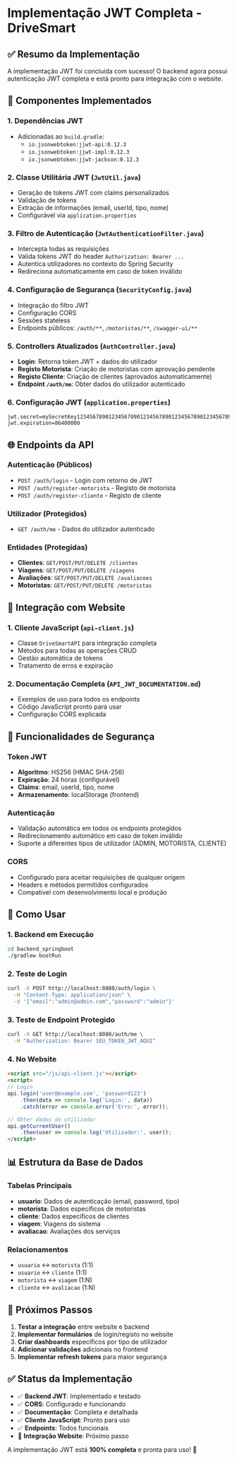 # Implementação JWT Completa - DriveSmart

## ✅ Resumo da Implementação

A implementação JWT foi concluída com sucesso! O backend agora possui autenticação JWT completa e está pronto para integração com o website.

## 🔧 Componentes Implementados

### 1. **Dependências JWT**
- Adicionadas ao `build.gradle`:
  - `io.jsonwebtoken:jjwt-api:0.12.3`
  - `io.jsonwebtoken:jjwt-impl:0.12.3`
  - `io.jsonwebtoken:jjwt-jackson:0.12.3`

### 2. **Classe Utilitária JWT** (`JwtUtil.java`)
- Geração de tokens JWT com claims personalizados
- Validação de tokens
- Extração de informações (email, userId, tipo, nome)
- Configurável via `application.properties`

### 3. **Filtro de Autenticação** (`JwtAuthenticationFilter.java`)
- Intercepta todas as requisições
- Valida tokens JWT do header `Authorization: Bearer ...`
- Autentica utilizadores no contexto do Spring Security
- Redireciona automaticamente em caso de token inválido

### 4. **Configuração de Segurança** (`SecurityConfig.java`)
- Integração do filtro JWT
- Configuração CORS
- Sessões stateless
- Endpoints públicos: `/auth/**`, `/motoristas/**`, `/swagger-ui/**`

### 5. **Controllers Atualizados** (`AuthController.java`)
- **Login**: Retorna token JWT + dados do utilizador
- **Registo Motorista**: Criação de motoristas com aprovação pendente
- **Registo Cliente**: Criação de clientes (aprovados automaticamente)
- **Endpoint `/auth/me`**: Obter dados do utilizador autenticado

### 6. **Configuração JWT** (`application.properties`)
```properties
jwt.secret=mySecretKey123456789012345678901234567890123456789012345678901234567890
jwt.expiration=86400000
```

## 🌐 Endpoints da API

### Autenticação (Públicos)
- `POST /auth/login` - Login com retorno de JWT
- `POST /auth/register-motorista` - Registo de motorista
- `POST /auth/register-cliente` - Registo de cliente

### Utilizador (Protegidos)
- `GET /auth/me` - Dados do utilizador autenticado

### Entidades (Protegidas)
- **Clientes**: `GET/POST/PUT/DELETE /clientes`
- **Viagens**: `GET/POST/PUT/DELETE /viagens`
- **Avaliações**: `GET/POST/PUT/DELETE /avaliacoes`
- **Motoristas**: `GET/POST/PUT/DELETE /motoristas`

## 📱 Integração com Website

### 1. **Cliente JavaScript** (`api-client.js`)
- Classe `DriveSmartAPI` para integração completa
- Métodos para todas as operações CRUD
- Gestão automática de tokens
- Tratamento de erros e expiração

### 2. **Documentação Completa** (`API_JWT_DOCUMENTATION.md`)
- Exemplos de uso para todos os endpoints
- Código JavaScript pronto para usar
- Configuração CORS explicada

## 🔐 Funcionalidades de Segurança

### Token JWT
- **Algoritmo**: HS256 (HMAC SHA-256)
- **Expiração**: 24 horas (configurável)
- **Claims**: email, userId, tipo, nome
- **Armazenamento**: localStorage (frontend)

### Autenticação
- Validação automática em todos os endpoints protegidos
- Redirecionamento automático em caso de token inválido
- Suporte a diferentes tipos de utilizador (ADMIN, MOTORISTA, CLIENTE)

### CORS
- Configurado para aceitar requisições de qualquer origem
- Headers e métodos permitidos configurados
- Compatível com desenvolvimento local e produção

## 🚀 Como Usar

### 1. **Backend em Execução**
```bash
cd backend_springboot
./gradlew bootRun
```

### 2. **Teste de Login**
```bash
curl -X POST http://localhost:8080/auth/login \
  -H "Content-Type: application/json" \
  -d '{"email":"admin@admin.com","password":"admin"}'
```

### 3. **Teste de Endpoint Protegido**
```bash
curl -X GET http://localhost:8080/auth/me \
  -H "Authorization: Bearer SEU_TOKEN_JWT_AQUI"
```

### 4. **No Website**
```html
<script src="/js/api-client.js"></script>
<script>
// Login
api.login('user@example.com', 'password123')
    .then(data => console.log('Login:', data))
    .catch(error => console.error('Erro:', error));

// Obter dados do utilizador
api.getCurrentUser()
    .then(user => console.log('Utilizador:', user));
</script>
```

## 📊 Estrutura da Base de Dados

### Tabelas Principais
- **usuario**: Dados de autenticação (email, password, tipo)
- **motorista**: Dados específicos de motoristas
- **cliente**: Dados específicos de clientes
- **viagem**: Viagens do sistema
- **avaliacao**: Avaliações dos serviços

### Relacionamentos
- `usuario` ↔ `motorista` (1:1)
- `usuario` ↔ `cliente` (1:1)
- `motorista` ↔ `viagem` (1:N)
- `cliente` ↔ `avaliacao` (1:N)

## 🎯 Próximos Passos

1. **Testar a integração** entre website e backend
2. **Implementar formulários** de login/registo no website
3. **Criar dashboards** específicos por tipo de utilizador
4. **Adicionar validações** adicionais no frontend
5. **Implementar refresh tokens** para maior segurança

## ✅ Status da Implementação

- ✅ **Backend JWT**: Implementado e testado
- ✅ **CORS**: Configurado e funcionando
- ✅ **Documentação**: Completa e detalhada
- ✅ **Cliente JavaScript**: Pronto para uso
- ✅ **Endpoints**: Todos funcionais
- 🔄 **Integração Website**: Próximo passo

A implementação JWT está **100% completa** e pronta para uso! 🎉 
